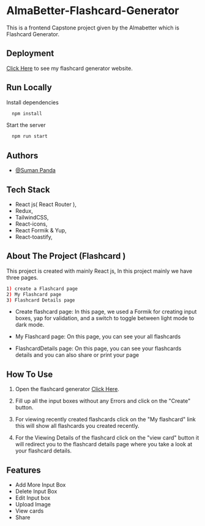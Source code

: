 # AlmaBetter-Flashcard-Generator

This is a frontend Capstone project given by the Almabetter which is Flashcard Generator.

## Deployment

[Click Here]() to see my flashcard generator website.

## Run Locally

Install dependencies

```bash
  npm install
```

Start the server

```bash
  npm run start
```

## Authors

- [@Suman Panda](https://github.com/sumanpanda27)

## Tech Stack

- React js( React Router ),
- Redux,
- TailwindCSS,
- React-icons,
- React Formik & Yup,
- React-toastify,

## About The Project (Flashcard )

This project is created with mainly React js, In this project mainly we have three pages.

```bash
1) create a Flashcard page
2) My Flashcard page
3) Flashcard Details page
```

- Create flashcard page: In this page, we used a Formik for creating input boxes, yap for validation, and a switch to toggle between light mode to dark mode.

- My Flashcard page: On this page, you can see your all flashcards

- FlashcardDetails page: On this page, you can see your flashcards details and you can also share or print your page

## How To Use

1. Open the flashcard generator [Click Here]().

2. Fill up all the input boxes without any Errors and click on the "Create" button.

3. For viewing recently created flashcards click on the "My flashcard" link this will show all flashcards you created recently.

4. For the Viewing Details of the flashcard click on the "view card" button it will redirect you to the flashcard details page where you take a look at your flashcard details.

## Features

- Add More Input Box
- Delete Input Box
- Edit Input box
- Upload Image
- View cards
- Share

